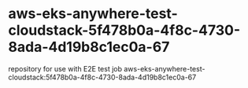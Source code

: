 # aws-eks-anywhere-test-cloudstack-5f478b0a-4f8c-4730-8ada-4d19b8c1ec0a-67
repository for use with E2E test job aws-eks-anywhere-test-cloudstack:5f478b0a-4f8c-4730-8ada-4d19b8c1ec0a-67
